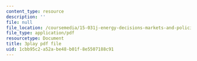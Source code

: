 ```yaml
---
content_type: resource
description: ''
file: null
file_location: /coursemedia/15-031j-energy-decisions-markets-and-policies-spring-2012/1cbb95c2a52abe48b01f8e5507188c91_2oooMpS_3vg.pdf
file_type: application/pdf
resourcetype: Document
title: 3play pdf file
uid: 1cbb95c2-a52a-be48-b01f-8e5507188c91
---
```

